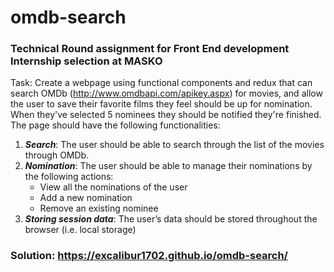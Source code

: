 # omdb-search
### Technical Round assignment for Front End development Internship selection at MASKO

Task: Create a webpage using functional components and redux that can search OMDb (http://www.omdbapi.com/apikey.aspx) for movies, and allow the user to save their favorite films they feel should be up for nomination. When they've selected 5 nominees they should be notified they're finished. The page should have the following functionalities:

1. **_Search_**: The user should be able to search through the list of the movies through OMDb.
1. **_Nomination_**: The user should be able to manage their nominations by the following actions:
    - View all the nominations of the user
    - Add a new nomination
    - Remove an existing nominee
1. **_Storing session data_**: The user’s data should be stored throughout the browser (i.e. local storage)

### Solution: https://excalibur1702.github.io/omdb-search/
